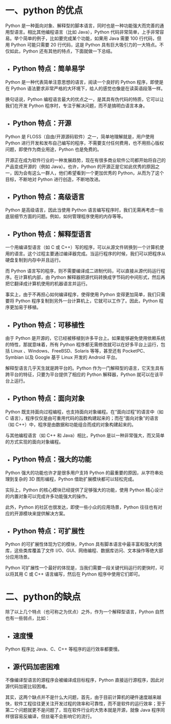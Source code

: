 # 一、python 的优点

Python 是一种面向对象、解释型的脚本语言，同时也是一种功能强大而完善的通用型语言。相比其他编程语言（比如 Java），Python 代码非常简单，上手非常容易。举个简单的例子，比如要完成某个功能，如果用 Java 需要 100 行代码，但用 Python 可能只需要 20 行代码，这是 Python 具有巨大吸引力的一大特点。不仅如此，Python 还有其他的特点，下面就做一下总结。

* ## Python 特点：简单易学

Python 是一种代表简单注意思想的语言，阅读一个良好的 Python 程序，即使是在 Python 语法要求非常严格的大环境下，给人的感觉也像是在读英语段落一样。

换句话说，Python 编程语言最大的优点之一，是其具有伪代码的特质，它可以让我们在开发 Python 程序时，专注于解决问题，而不是搞明白语言本身。

* ## Python 特点：开源

Python 是  FLOSS（自由/开源源码软件）之一，简单地理解就是，用户使用 Python 进行开发和发布自己编写的程序，不需要支付任何费用，也不用担心版权问题，即使作为商业用途，Python 也是免费的。

开源正在成为软件行业的一种发展趋势，现在有很多商业软件公司都开始将自己的产品变成开源的（例如 Java）。也许，Python 的开源正是它如此优秀的原因之一，因为会有这么一群人，他们希望看到一个更加优秀的 Python，从而为了这个目标，不断地对 Python 进行创造，不断地改进。

* ## Python 特点：高级语言

Python 是高级语言，因此当使用 Python 语言编写程序时，我们无需再考虑一些底层细节方面的问题。例如，如何管理程序使用的内存等等。

* ## Python 特点：解释型语言

一个用编译型语言（如 C 或 C++）写的程序，可以从源文件转换到一个计算机使用的语言。这个过程主要通过编译器完成。当运行程序的时候，我们可以把程序从硬盘复制到内存中并且运行。

而 Python 语言写的程序，则不需要编译成二进制代码，可以直接从源代码运行程序。在计算机内部，由 Python 解释器把源代码转换成字节码的中间形式，然后再把它翻译成计算机使用的机器语言并运行。

事实上，由于不再担心如何编译程序，使得使用 Python 变得更加简单，我们只需要将 Python 程序复制到另外一台计算机上，它就可以工作了。因此，Python 程序更加易于移植。

* ## Python 特点：可移植性

由于 Python 是开源的，它已经被移植到许多平台上。如果能够避免使用依赖系统的特性，那就意味着，所有 Python 程序都无需修改就可以在好多平台上运行，包括 Linux 、Windows、FreeBSD、Solaris 等等，甚至还有 PocketPC、Symbian 以及 Google 基于 Linux 开发的 Android 平台。

解释型语言几乎天生就是跨平台的。Python 作为一门解释型的语言，它天生具有跨平台的特征，只要为平台提供了相应的 Python 解释器，Python 就可以在该平台上运行。

* ## Python 特点：面向对象

Python 既支持面向过程编程，也支持面向对象编程。在“面向过程”的语言中（如 C 语言），程序仅仅是由可重用代码的函数构建起来的；而在“面向对象”的语言（如 C++）中，程序是由数据和功能组合而成的对象构建起来的。

与其他编程语言（如 C++ 和 Java）相比，Python 是以一种非常强大，而又简单的方式实现的面向对象编程。

* ## Python 特点：强大的功能

Python 强大的功能也许才是很多用户支持 Python 的最重要的原因，从字符串处理到复杂的 3D 图形编程，Python 借助扩展模块都可以轻松完成。

实际上，Python 的核心模块已经提供了足够强大的功能，使用 Python 精心设计的内置对象可以完成许多功能强大的操作。

此外，Python 的社区也很发达，即使一些小众的应用场景，Python 往往也有对应的开源模块来提供解决方案。

* ## Python 特点：可扩展性

Python 的可扩展性体现为它的模块，Python 具有脚本语言中最丰富和强大的类库，这些类库覆盖了文件 I/O、GUI、网络编程、数据库访问、文本操作等绝大部分应用场景。

Python 可扩展性一个最好的体现是，当我们需要一段关键代码运行的更快时，可以将其用 C 或 C++ 语言编写，然后在 Python 程序中使用它们即可。

# 二、python的缺点

除了以上几个特点（也可称之为优点）之外，作为一个解释型语言，Python 自然也有一些弱点，比如：

* ## 速度慢

Python 程序比 Java、C、C++ 等程序的运行效率都要慢。

* ## 源代码加密困难

不像编译型语言的源程序会被编译成目标程序，Python 直接运行源程序，因此对源代码加密比较困难。

其实，这两个缺点并不是什么大问题，首先，由于目前计算机的硬件速度越来越快，软件工程往往更关注开发过程的效率和可靠性，而不是软件的运行效率；至于第二个问题就更不是问题了，现在软件行业的大势本就是开源，就像 Java 程序同样很容易反编译，但丝毫不会影响它的流行。
